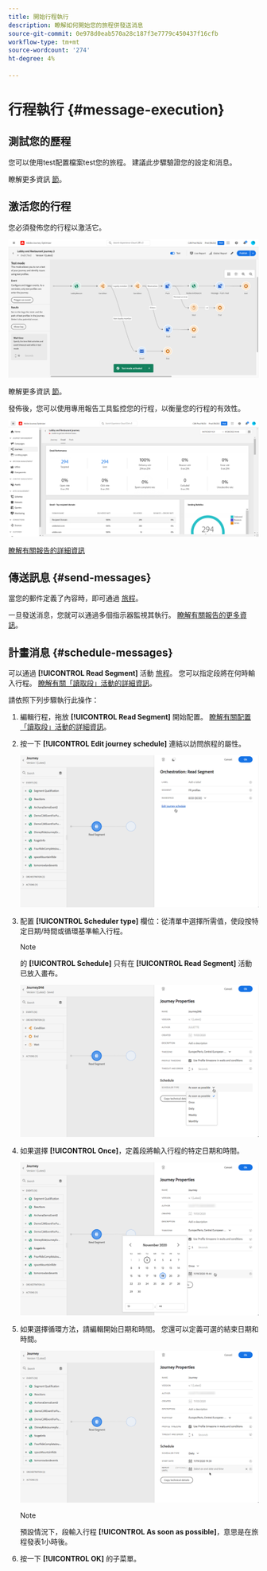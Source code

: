 ```yaml
---
title: 開始行程執行
description: 瞭解如何開始您的旅程併發送消息
source-git-commit: 0e978d0eab570a28c187f3e7779c450437f16cfb
workflow-type: tm+mt
source-wordcount: '274'
ht-degree: 4%

---
```



# 行程執行 {#message-execution}

## 測試您的歷程

您可以使用test配置檔案test您的旅程。 建議此步驟驗證您的設定和消息。

瞭解更多資訊 [節](testing-the-journey.md)。

## 激活您的行程

您必須發佈您的行程以激活它。

![](assets/jo-journeyuc2_32bis.png)

瞭解更多資訊 [節](publishing-the-journey.md)。


發佈後，您可以使用專用報告工具監控您的行程，以衡量您的行程的有效性。

![](assets/jo-dynamic_report_journey_12.png)

[瞭解有關報告的詳細資訊](../reports/live-report.md)

## 傳送訊息 {#send-messages}

當您的郵件定義了內容時，即可通過 [旅程](journey.md)。

一旦發送消息，您就可以通過多個指示器監視其執行。 [瞭解有關報告的更多資訊](../global-report.md)。

## 計畫消息 {#schedule-messages}

可以通過 **[!UICONTROL Read Segment]** 活動 [旅程](journey.md)。 您可以指定段將在何時輸入行程。 [瞭解有關「讀取段」活動的詳細資訊](read-segment.md)。

請依照下列步驟執行此操作：

1. 編輯行程，拖放 **[!UICONTROL Read Segment]** 開始配置。 [瞭解有關配置「讀取段」活動的詳細資訊](read-segment.md#configuring-segment-trigger-activity)。

1. 按一下 **[!UICONTROL Edit journey schedule]** 連結以訪問旅程的屬性。

   ![](assets/message-read-segment-schedule.png)

1. 配置 **[!UICONTROL Scheduler type]** 欄位：從清單中選擇所需值，使段按特定日期/時間或循環基準輸入行程。

   >[!NOTE]
   >
   >的 **[!UICONTROL Schedule]** 只有在 **[!UICONTROL Read Segment]** 活動已放入畫布。

   ![](assets/message-read-segment-scheduler.png)

1. 如果選擇 **[!UICONTROL Once]**，定義段將輸入行程的特定日期和時間。

   ![](assets/message-read-segment-scheduler-once.png)

1. 如果選擇循環方法，請編輯開始日期和時間。 您還可以定義可選的結束日期和時間。

   ![](assets/message-read-segment-scheduler-daily.png)

   >[!NOTE]
   >
   >預設情況下，段輸入行程 **[!UICONTROL As soon as possible]**，意思是在旅程發表1小時後。

1. 按一下 **[!UICONTROL OK]** 的子菜單。

<!--Unitary messages that are triggered by an event within a journey cannot be scheduled.-->
